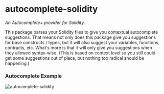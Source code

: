 # autocomplete-solidity

*An Autocomplete+ provider for Solidity.*

This package parses your Solidity files to give you contextual autocomplete suggestions. That means not only does this package give you suggestions for base constructs / types, but it will also suggest your variables, functions, contracts, etc. What's more is that it will only give you suggestions when they allowed syntax-wise. (This is based on context level so you still could get some suggestions out of place, but nothing too radical should be happening.)

### Autocomplete Example
![autocomplete-solidity](https://cloud.githubusercontent.com/assets/2007045/15446666/daf7144c-1ee4-11e6-93fa-e2902ef954b9.gif)
